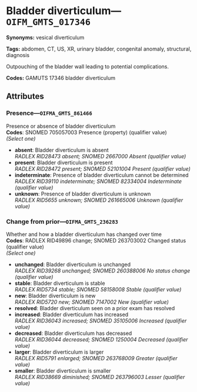 # Bladder diverticulum—`OIFM_GMTS_017346`

**Synonyms:** vesical diverticulum

**Tags:** abdomen, CT, US, XR, urinary bladder, congenital anomaly, structural, diagnosis

Outpouching of the bladder wall leading to potential complications.

**Codes:** GAMUTS 17346 bladder diverticulum

## Attributes

### Presence—`OIFMA_GMTS_861466`

Presence or absence of bladder diverticulum  
**Codes**: SNOMED 705057003 Presence (property) (qualifier value)  
*(Select one)*

- **absent**: Bladder diverticulum is absent  
_RADLEX RID28473 absent; SNOMED 2667000 Absent (qualifier value)_
- **present**: Bladder diverticulum is present  
_RADLEX RID28472 present; SNOMED 52101004 Present (qualifier value)_
- **indeterminate**: Presence of bladder diverticulum cannot be determined  
_RADLEX RID39110 indeterminate; SNOMED 82334004 Indeterminate (qualifier value)_
- **unknown**: Presence of bladder diverticulum is unknown  
_RADLEX RID5655 unknown; SNOMED 261665006 Unknown (qualifier value)_

### Change from prior—`OIFMA_GMTS_236283`

Whether and how a bladder diverticulum has changed over time  
**Codes**: RADLEX RID49896 change; SNOMED 263703002 Changed status (qualifier value)  
*(Select one)*

- **unchanged**: Bladder diverticulum is unchanged  
_RADLEX RID39268 unchanged; SNOMED 260388006 No status change (qualifier value)_
- **stable**: Bladder diverticulum is stable  
_RADLEX RID5734 stable; SNOMED 58158008 Stable (qualifier value)_
- **new**: Bladder diverticulum is new  
_RADLEX RID5720 new; SNOMED 7147002 New (qualifier value)_
- **resolved**: Bladder diverticulum seen on a prior exam has resolved  
- **increased**: Bladder diverticulum has increased  
_RADLEX RID36043 increased; SNOMED 35105006 Increased (qualifier value)_
- **decreased**: Bladder diverticulum has decreased  
_RADLEX RID36044 decreased; SNOMED 1250004 Decreased (qualifier value)_
- **larger**: Bladder diverticulum is larger  
_RADLEX RID5791 enlarged; SNOMED 263768009 Greater (qualifier value)_
- **smaller**: Bladder diverticulum is smaller  
_RADLEX RID38669 diminished; SNOMED 263796003 Lesser (qualifier value)_
